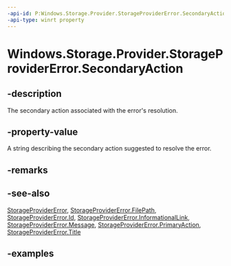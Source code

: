 ```yaml
---
-api-id: P:Windows.Storage.Provider.StorageProviderError.SecondaryAction
-api-type: winrt property
---
```


# Windows.Storage.Provider.StorageProviderError.SecondaryAction

<!--
public Windows.Storage.Provider.StorageProviderErrorCommand SecondaryAction { get; set; }
-->


## -description
The secondary action associated with the error's resolution.

## -property-value
A string describing the secondary action suggested to resolve the error.

## -remarks

## -see-also
[StorageProviderError](storageprovidererror.md), [StorageProviderError.FilePath](storageprovidererror_filepath.md), [StorageProviderError.Id](storageprovidererror_id.md), [StorageProviderError.InformationalLink](storageprovidererror_informationallink.md), [StorageProviderError.Message](storageprovidererror_message.md), [StorageProviderError.PrimaryAction](storageprovidererror_primaryaction.md), [StorageProviderError.Title](storageprovidererror_title.md)
## -examples
